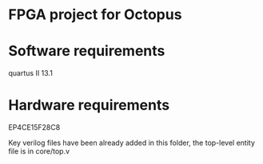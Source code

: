 # FPGA project for Octopus

# Software requirements
quartus II 13.1 

# Hardware requirements
EP4CE15F28C8

Key verilog files have been already added in this folder, the top-level entity file is in core/top.v 
